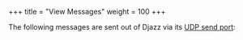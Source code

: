 +++
title = "View Messages"
weight = 100
+++


The following messages are sent out of Djazz via its [UDP send port]():